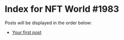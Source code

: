 # Index for NFT World #1983
Posts will be displayed in the order below:

- [Your first post](./001-first.md)

